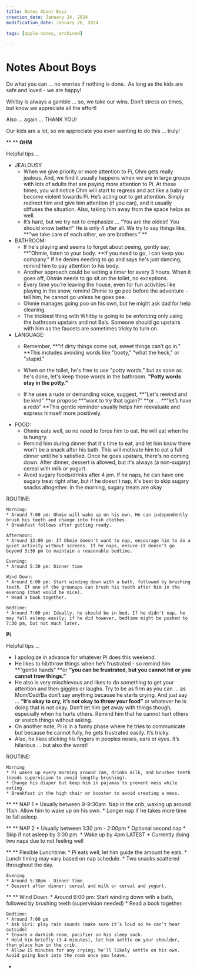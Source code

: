 ```yaml
---
title: Notes About Boys
creation_date: January 24, 2024
modification_date: January 26, 2024

tags: [apple-notes, archived]

---
```



# Notes About Boys

Do what you can … no worries if nothing is done.  As long as the kids are safe and loved - we are happy! 

Whitby is always a gamble … so, we take our wins. 
Don’t stress on times, but know we appreciate all the effort! 

Also … again … 
THANK YOU!

Our kids are a lot, so we appreciate you even wanting to do this … truly! 

**
**
**OHM**

Helpful tips … 

* JEALOUSY 
	* When we give priority or more attention to Pi, Ohm gets really jealous. And, we find it usually happens when we are in large groups with lots of adults that are paying more attention to Pi. At these times, you will notice Ohm will start to regress and act like a baby or become violent towards Pi. He’s acting out to get attention. Simply redirect him and give him attention (if you can), and it usually diffuses the situation. Also, taking him away from the space helps as well. 
	* It’s hard, but we try not to emphasize  … “You are the oldest! You should know better!” He is only 4 after all. We try to say things like, **“we take care of each other, we are brothers.” ** 
* BATHROOM: 
	* If he's playing and seems to forget about peeing, gently say, **"Ohmie, listen to your body. **If you need to go, I can keep you company." If he denies needing to go and says he's just dancing, remind him to pay attention to his body.
	* Another approach could be setting a timer for every 3 hours. When it goes off, Ohmie needs to go sit on the toilet, no exceptions.
	* Every time you're leaving the house, even for fun activities like playing in the snow, remind Ohmie to go pee before the adventure - tell him, he cannot go unless he goes pee. 
	* Ohmie manages going poo on his own, but he might ask dad for help cleaning. 
	* The trickiest thing with Whitby is going to be enforcing only using the bathroom upstairs and not Ba’s. Someone should go upstairs with him as the faucets are sometimes tricky to turn on. 
* LANGUAGE: 
	* Remember, **"if dirty things come out, sweet things can’t go in." **This includes avoiding words like "booty," "what the heck," or "stupid."
	* When on the toilet, he's free to use "potty words," but as soon as he's done, let's keep those words in the bathroom. **"Potty words stay in the potty."**

	* If he uses a rude or demanding voice, suggest, **"Let's rewind and be kind" **or propose **“want to try that again?” **or … **“let’s have a redo” **This gentle reminder usually helps him reevaluate and express himself more positively.
* FOOD: 
	* Ohmie eats well, so no need to force him to eat. He will eat when he is hungry. 
	* Remind him during dinner that it's time to eat, and let him know there won't be a snack after his bath. This will motivate him to eat a full dinner until he's satisfied. Once he goes upstairs, there's no coming down. After dinner, dessert is allowed, but it's always (a non-sugary) cereal with milk or yogurt. 
	* Avoid sugary foods/drinks after 4 pm. If he naps, he can have one sugary treat right after, but if he doesn't nap, it's best to skip sugary snacks altogether. In the morning, sugary treats are okay

ROUTINE: 
	
	Morning:
	* Around 7:00 am: Ohmie will wake up on his own. He can independently brush his teeth and change into fresh clothes.
	* Breakfast follows after getting ready.

	Afternoon:
	* Around 12:00 pm: If Ohmie doesn't want to nap, encourage him to do a quiet activity without screens. If he naps, ensure it doesn't go beyond 3:30 pm to maintain a reasonable bedtime.

	Evening:
	* Around 5:30 pm: Dinner time

	Wind Down:
	* Around 6:00 pm: Start winding down with a bath, followed by brushing teeth. If one of the grownups can brush his teeth after him in the evening (that would be nice). 
	* Read a book together.

	Bedtime:
	* Around 7:00 pm: Ideally, he should be in bed. If he didn't nap, he may fall asleep easily; if he did however, bedtime might be pushed to 7:30 pm, but not much later. 

**Pi**

Helpful tips … 

*  I apologize in advance for whatever Pi does this weekend. 
* He likes to hit/throw things when he’s frustrated - so remind him **“gentle hands” **or **“you can be frustrated, but you cannot hit or you cannot trow things.”**
* He also is very mischievous and likes to do something to get your attention and then giggles or laughs. Try to be as firm as you can … as Mom/Dad/Ba don’t say anything because he starts crying. And just say … **“it’s okay to cry, it’s not okay to throw your food”** or whatever he is doing that is not okay. Don’t let him get away with things though, especially when he hurts others. Remind him that he cannot hurt others or snatch things without asking. 
* On another note, Pi is in a funny phase where he tries to communicate but because he cannot fully, he gets frustrated easily. It’s tricky. 
* Also, he likes sticking his fingers in peoples noses, ears or eyes. It’s hilarious … but also the worst!

ROUTINE: 

	Morning 
	* Pi wakes up every morning around 7am, drinks milk, and brushes teeth (needs supervision to avoid lengthy brushing).
	* Change his diaper but keep him in pajamas to prevent mess while eating.
	* Breakfast in the high chair or booster to avoid creating a mess.

**
**
	NAP 1
	* Usually between 9-9:30am  Nap in the crib, waking up around 11ish. Allow him to wake up on his own.
	* Longer nap if he takes more time to fall asleep.

**
**
	NAP 2
	* Usually between 1:30 pm - 2:00pm
	* Optional second nap 
	* Skip if not asleep by 3:00 pm.
	* Wake up by 4pm LATEST
	* Currently doing two naps due to not feeling well

**
**
	Flexible Lunchtime:
	* Pi eats well; let him guide the amount he eats.
	* Lunch timing may vary based on nap schedule.
	* Two snacks scattered throughout the day.

	Evening 
	* Around 5:30pm - Dinner time.
	* Dessert after dinner: cereal and milk or cereal and yogurt.

**
**
	Wind Down:
	* Around 6:00 pm: Start winding down with a bath, followed by brushing teeth (supervision needed)
	* Read a book together.

	Bedtime:
	* Around 7:00 pm
	* Ask Siri: play rain sounds (make sure it’s loud so he can’t hear outside)
	* Ensure a darkish room, pacifier on his sleep sack.
	* Hold him briefly (3-4 minutes), let him settle on your shoulder, then place him in the crib.
	* Allow 15 minutes for any crying; he'll likely settle on his own. Avoid going back into the room once you leave. 

* 

